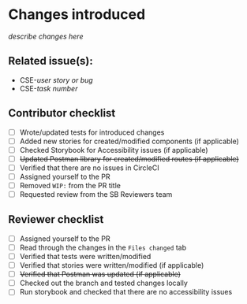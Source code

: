 # Changes introduced

_describe changes here_

## Related issue(s):

- CSE-_user story or bug_
- CSE-_task number_

## Contributor checklist

- [ ] Wrote/updated tests for introduced changes
- [ ] Added new stories for created/modified components (if applicable)
- [ ] Checked Storybook for Accessibility issues (if applicable)
- [ ] ~~Updated Postman library for created/modified routes (if applicable)~~
- [ ] Verified that there are no issues in CircleCI
- [ ] Assigned yourself to the PR
- [ ] Removed `WIP:` from the PR title
- [ ] Requested review from the SB Reviewers team

## Reviewer checklist

- [ ] Assigned yourself to the PR
- [ ] Read through the changes in the `Files changed` tab
- [ ] Verified that tests were written/modified
- [ ] Verified that stories were written/modified (if applicable)
- [ ] ~~Verified that Postman was updated (if applicable)~~
- [ ] Checked out the branch and tested changes locally
- [ ] Run storybook and checked that there are no accessibility issues

